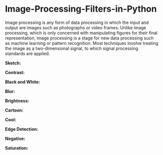 # Image-Processing-Filters-in-Python

Image processing is any form of data processing in which the input and output are images such as photographs or video frames. Unlike image processing, which is only concerned with manipulating figures for their final representation, image processing is a stage for new data processing such as machine learning or pattern recognition. Most techniques involve treating the image as a two-dimensional signal, to which signal processing standards are applied.

<strong>Sketch:</strong></br>

<strong>Contrast:</strong></br>

<strong>Black and White:</strong></br>

<strong>Blur:</strong></br>

<strong>Brightness:</strong></br>

<strong>Cartoon:</strong></br>

<strong>Cool:</strong></br>

<strong>Edge Detection:</strong></br>

<strong>Negative:</strong></br>

<strong>Saturation:</strong></br>
